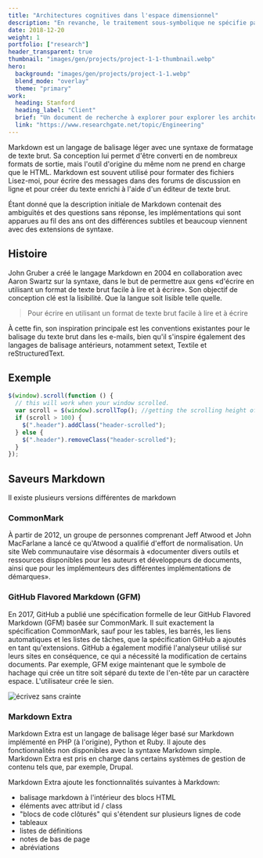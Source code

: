 ```yaml
---
title: "Architectures cognitives dans l'espace dimensionnel"
description: "En revanche, le traitement sous-symbolique ne spécifie pas de telles règles a priori et repose sur les propriétés émergentes des unités de traitement"
date: 2018-12-20
weight: 1
portfolio: ["research"]
header_transparent: true
thumbnail: "images/gen/projects/project-1-1-thumbnail.webp"
hero:
  background: "images/gen/projects/project-1-1.webp"
  blend_mode: "overlay"
  theme: "primary"
work:
  heading: Stanford
  heading_label: "Client"
  brief: "Un document de recherche à explorer pour explorer les architectures cognitives. Certaines architectures ou modèles cognitifs sont basés sur un ensemble de règles génériques, comme, par exemple, le langage de traitement de l'information (par exemple, Soar basé sur la théorie unifiée de la cognition, ou de manière similaire ACT-R). Beaucoup de ces architectures sont basées sur l'analogie de l'esprit est comme un ordinateur. En revanche, le traitement sous-symbolique ne spécifie pas de telles règles a priori et repose sur les propriétés émergentes des unités de traitement (par exemple les nœuds)."
  link: "https://www.researchgate.net/topic/Engineering"
---
```


Markdown est un langage de balisage léger avec une syntaxe de formatage de texte brut. Sa conception lui permet d'être converti en de nombreux formats de sortie, mais l'outil d'origine du même nom ne prend en charge que le HTML. Markdown est souvent utilisé pour formater des fichiers Lisez-moi, pour écrire des messages dans des forums de discussion en ligne et pour créer du texte enrichi à l'aide d'un éditeur de texte brut.

Étant donné que la description initiale de Markdown contenait des ambiguïtés et des questions sans réponse, les implémentations qui sont apparues au fil des ans ont des différences subtiles et beaucoup viennent avec des extensions de syntaxe.

## Histoire

John Gruber a créé le langage Markdown en 2004 en collaboration avec Aaron Swartz sur la syntaxe, dans le but de permettre aux gens «d'écrire en utilisant un format de texte brut facile à lire et à écrire». Son objectif de conception clé est la lisibilité. Que la langue soit lisible telle quelle.

> Pour écrire en utilisant un format de texte brut facile à lire et à écrire

À cette fin, son inspiration principale est les conventions existantes pour le balisage du texte brut dans les e-mails, bien qu'il s'inspire également des langages de balisage antérieurs, notamment setext, Textile et reStructuredText.

## Exemple

```js
$(window).scroll(function () {
  // this will work when your window scrolled.
  var scroll = $(window).scrollTop(); //getting the scrolling height of window
  if (scroll > 100) {
    $(".header").addClass("header-scrolled");
  } else {
    $(".header").removeClass("header-scrolled");
  }
});
```

## Saveurs Markdown

Il existe plusieurs versions différentes de markdown

### CommonMark

À partir de 2012, un groupe de personnes comprenant Jeff Atwood et John MacFarlane a lancé ce qu'Atwood a qualifié d'effort de normalisation. Un site Web communautaire vise désormais à «documenter divers outils et ressources disponibles pour les auteurs et développeurs de documents, ainsi que pour les implémenteurs des différentes implémentations de démarques».

### GitHub Flavored Markdown (GFM)

En 2017, GitHub a publié une spécification formelle de leur GitHub Flavored Markdown (GFM) basée sur CommonMark. Il suit exactement la spécification CommonMark, sauf pour les tables, les barrés, les liens automatiques et les listes de tâches, que la spécification GitHub a ajoutés en tant qu'extensions. GitHub a également modifié l'analyseur utilisé sur leurs sites en conséquence, ce qui a nécessité la modification de certains documents. Par exemple, GFM exige maintenant que le symbole de hachage qui crée un titre soit séparé du texte de l'en-tête par un caractère espace. L'utilisateur crée le sien.

![écrivez sans crainte](/images/gen/content/content-1.webp)

### Markdown Extra

Markdown Extra est un langage de balisage léger basé sur Markdown implémenté en PHP (à l'origine), Python et Ruby. Il ajoute des fonctionnalités non disponibles avec la syntaxe Markdown simple. Markdown Extra est pris en charge dans certains systèmes de gestion de contenu tels que, par exemple, Drupal.

Markdown Extra ajoute les fonctionnalités suivantes à Markdown:

- balisage markdown à l'intérieur des blocs HTML
- éléments avec attribut id / class
- "blocs de code clôturés" qui s'étendent sur plusieurs lignes de code
- tableaux
- listes de définitions
- notes de bas de page
- abréviations
